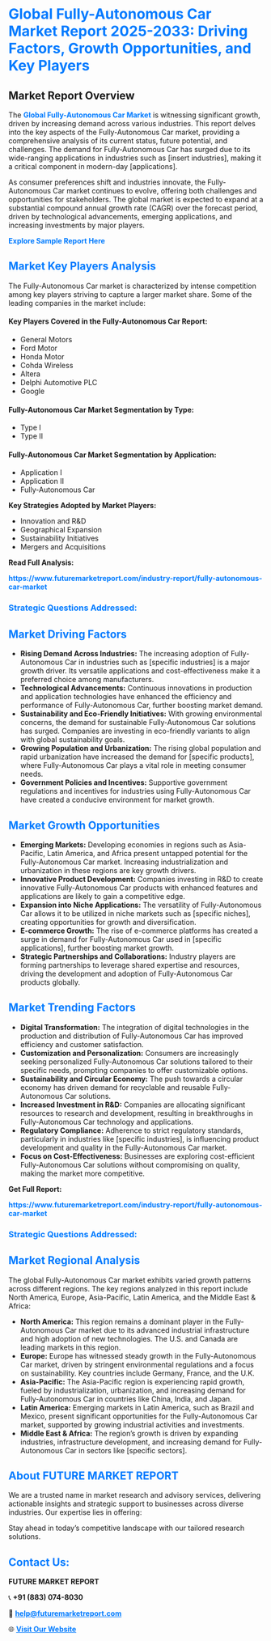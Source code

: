 <h1 style="color: #007BFF;">Global Fully-Autonomous Car Market Report 2025-2033: Driving Factors, Growth Opportunities, and Key Players</h1>

<section id="overview">
<h2>Market Report Overview</h2>
<p>The <a href="https://www.futuremarketreport.com/industry-report/fully-autonomous-car-market" style="color: #007BFF; text-decoration: none;"><strong>Global Fully-Autonomous Car Market</strong></a> is witnessing significant growth, driven by increasing demand across various industries. This report delves into the key aspects of the Fully-Autonomous Car market, providing a comprehensive analysis of its current status, future potential, and challenges. The demand for Fully-Autonomous Car has surged due to its wide-ranging applications in industries such as [insert industries], making it a critical component in modern-day [applications].</p>
<p>As consumer preferences shift and industries innovate, the Fully-Autonomous Car market continues to evolve, offering both challenges and opportunities for stakeholders. The global market is expected to expand at a substantial compound annual growth rate (CAGR) over the forecast period, driven by technological advancements, emerging applications, and increasing investments by major players.</p>
</section>

<section id="overview">
<p><a href="https://www.futuremarketreport.com/request-sample/reportId=113189" style="color: #007BFF; text-decoration: none;"><strong>Explore Sample Report Here</strong></a></p>
</section>

<section id="key-players">
<h2 style="color: #007BFF;">Market Key Players Analysis</h2>
<p>The Fully-Autonomous Car market is characterized by intense competition among key players striving to capture a larger market share. Some of the leading companies in the market include:</p>
<h4>Key Players Covered in the Fully-Autonomous Car Report:</h4>
<ul><li>General Motors</li><li>Ford Motor</li><li>Honda Motor</li><li>Cohda Wireless</li><li>Altera</li><li>Delphi Automotive PLC</li><li>Google</li></ul>
<h4>Fully-Autonomous Car Market Segmentation by Type:</h4>
<ul><li>Type I</li><li>Type II</li></ul>

<h4>Fully-Autonomous Car Market Segmentation by Application:</h4>
<ul><li>Application I</li><li>Application II</li><li>Fully-Autonomous Car</li></ul>
<p><strong>Key Strategies Adopted by Market Players:</strong></p>
<ul>
<li>Innovation and R&D</li>
<li>Geographical Expansion</li>
<li>Sustainability Initiatives</li>
<li>Mergers and Acquisitions</li>
</ul>
</section>

<section>
<p><strong>Read Full Analysis: </strong></p><a href="https://www.futuremarketreport.com/industry-report/fully-autonomous-car-market" style="color: #007BFF; text-decoration: none;"><strong>https://www.futuremarketreport.com/industry-report/fully-autonomous-car-market</strong></a>
<h3 style="color: #007BFF;">Strategic Questions Addressed:</h3>
</section>

<section id="driving-factors">
<h2 style="color: #007BFF;">Market Driving Factors</h2>
<ul>
<li><strong>Rising Demand Across Industries:</strong> The increasing adoption of Fully-Autonomous Car in industries such as [specific industries] is a major growth driver. Its versatile applications and cost-effectiveness make it a preferred choice among manufacturers.</li>
<li><strong>Technological Advancements:</strong> Continuous innovations in production and application technologies have enhanced the efficiency and performance of Fully-Autonomous Car, further boosting market demand.</li>
<li><strong>Sustainability and Eco-Friendly Initiatives:</strong> With growing environmental concerns, the demand for sustainable Fully-Autonomous Car solutions has surged. Companies are investing in eco-friendly variants to align with global sustainability goals.</li>
<li><strong>Growing Population and Urbanization:</strong> The rising global population and rapid urbanization have increased the demand for [specific products], where Fully-Autonomous Car plays a vital role in meeting consumer needs.</li>
<li><strong>Government Policies and Incentives:</strong> Supportive government regulations and incentives for industries using Fully-Autonomous Car have created a conducive environment for market growth.</li>
</ul>
</section>

<section id="growth-opportunities">
<h2 style="color: #007BFF;">Market Growth Opportunities</h2>
<ul>
<li><strong>Emerging Markets:</strong> Developing economies in regions such as Asia-Pacific, Latin America, and Africa present untapped potential for the Fully-Autonomous Car market. Increasing industrialization and urbanization in these regions are key growth drivers.</li>
<li><strong>Innovative Product Development:</strong> Companies investing in R&D to create innovative Fully-Autonomous Car products with enhanced features and applications are likely to gain a competitive edge.</li>
<li><strong>Expansion into Niche Applications:</strong> The versatility of Fully-Autonomous Car allows it to be utilized in niche markets such as [specific niches], creating opportunities for growth and diversification.</li>
<li><strong>E-commerce Growth:</strong> The rise of e-commerce platforms has created a surge in demand for Fully-Autonomous Car used in [specific applications], further boosting market growth.</li>
<li><strong>Strategic Partnerships and Collaborations:</strong> Industry players are forming partnerships to leverage shared expertise and resources, driving the development and adoption of Fully-Autonomous Car products globally.</li>
</ul>
</section>

<section id="trending-factors">
<h2 style="color: #007BFF;">Market Trending Factors</h2>
<ul>
<li><strong>Digital Transformation:</strong> The integration of digital technologies in the production and distribution of Fully-Autonomous Car has improved efficiency and customer satisfaction.</li>
<li><strong>Customization and Personalization:</strong> Consumers are increasingly seeking personalized Fully-Autonomous Car solutions tailored to their specific needs, prompting companies to offer customizable options.</li>
<li><strong>Sustainability and Circular Economy:</strong> The push towards a circular economy has driven demand for recyclable and reusable Fully-Autonomous Car solutions.</li>
<li><strong>Increased Investment in R&D:</strong> Companies are allocating significant resources to research and development, resulting in breakthroughs in Fully-Autonomous Car technology and applications.</li>
<li><strong>Regulatory Compliance:</strong> Adherence to strict regulatory standards, particularly in industries like [specific industries], is influencing product development and quality in the Fully-Autonomous Car market.</li>
<li><strong>Focus on Cost-Effectiveness:</strong> Businesses are exploring cost-efficient Fully-Autonomous Car solutions without compromising on quality, making the market more competitive.</li>
</ul>
</section>

<section>
<p><strong>Get Full Report: </strong></p><a href="https://www.futuremarketreport.com/industry-report/fully-autonomous-car-market" style="color: #007BFF; text-decoration: none;"><strong>https://www.futuremarketreport.com/industry-report/fully-autonomous-car-market</strong></a>
<h3 style="color: #007BFF;">Strategic Questions Addressed:</h3>
</section>


<section id="regional-analysis">
<h2 style="color: #007BFF;">Market Regional Analysis</h2>
<p>The global Fully-Autonomous Car market exhibits varied growth patterns across different regions. The key regions analyzed in this report include North America, Europe, Asia-Pacific, Latin America, and the Middle East & Africa:</p>
<ul>
<li><strong>North America:</strong> This region remains a dominant player in the Fully-Autonomous Car market due to its advanced industrial infrastructure and high adoption of new technologies. The U.S. and Canada are leading markets in this region.</li>
<li><strong>Europe:</strong> Europe has witnessed steady growth in the Fully-Autonomous Car market, driven by stringent environmental regulations and a focus on sustainability. Key countries include Germany, France, and the U.K.</li>
<li><strong>Asia-Pacific:</strong> The Asia-Pacific region is experiencing rapid growth, fueled by industrialization, urbanization, and increasing demand for Fully-Autonomous Car in countries like China, India, and Japan.</li>
<li><strong>Latin America:</strong> Emerging markets in Latin America, such as Brazil and Mexico, present significant opportunities for the Fully-Autonomous Car market, supported by growing industrial activities and investments.</li>
<li><strong>Middle East & Africa:</strong> The region’s growth is driven by expanding industries, infrastructure development, and increasing demand for Fully-Autonomous Car in sectors like [specific sectors].</li>
</ul>
</section>

<footer>
<h2 style="color: #007BFF;">About FUTURE MARKET REPORT</h2>
<p>We are a trusted name in market research and advisory services, delivering actionable insights and strategic support to businesses across diverse industries. Our expertise lies in offering:</p>

<p>Stay ahead in today’s competitive landscape with our tailored research solutions.</p>

<h2 style="color: #007BFF;">Contact Us:</h2>
<p><strong>FUTURE MARKET REPORT</strong></p>
<p>📞 <strong>+91 (883) 074-8030</strong></p>
<p>📧 <strong><a href="mailto:help@futuremarketreport.com" style="color: #007BFF;">help@futuremarketreport.com</a></strong></p>
<p>🌐 <strong><a href="https://www.futuremarketreport.com/" style="color: #007BFF;">Visit Our Website</a></strong></p>
</footer>